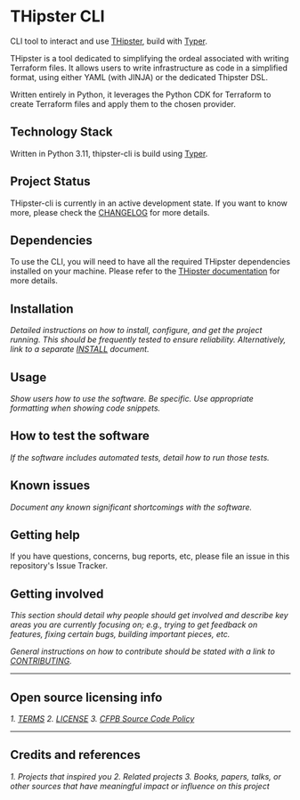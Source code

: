 # THipster CLI

CLI tool to interact and use [THipster](https://github.com/THipster/THipster), build with [Typer](https://typer.tiangolo.com/).

THipster is a tool dedicated to simplifying the ordeal associated with writing Terraform files.
It allows users to write infrastructure as code in a simplified format, using either YAML (with JINJA) or the dedicated Thipster DSL.

Written entirely in Python, it leverages the Python CDK for Terraform to create Terraform files and apply them to the chosen provider.


## Technology Stack
Written in Python 3.11, thipster-cli is build using [Typer](https://typer.tiangolo.com/).

## Project Status
THipster-cli is currently in an active development state. If you want to know more, please check the [CHANGELOG](CHANGELOG.md) for more details.

## Dependencies

To use the CLI, you will need to have all the required THipster dependencies installed on your machine. Please refer to the [THipster documentation](https://github.com/THipster/THipster#dependencies) for more details.

## Installation

*Detailed instructions on how to install, configure, and get the project running.
This should be frequently tested to ensure reliability. Alternatively, link to
a separate [INSTALL](INSTALL.md) document.*

## Usage

*Show users how to use the software.
Be specific.
Use appropriate formatting when showing code snippets.*

## How to test the software

*If the software includes automated tests, detail how to run those tests.*

## Known issues

*Document any known significant shortcomings with the software.*

## Getting help

If you have questions, concerns, bug reports, etc, please file an issue in this repository's Issue Tracker.

## Getting involved

*This section should detail why people should get involved and describe key areas you are
currently focusing on; e.g., trying to get feedback on features, fixing certain bugs, building
important pieces, etc.*

*General instructions on _how_ to contribute should be stated with a link to [CONTRIBUTING](CONTRIBUTING.md).*


----

## Open source licensing info
*1. [TERMS](TERMS.md)
2. [LICENSE](LICENSE)
3. [CFPB Source Code Policy](https://github.com/cfpb/source-code-policy/)*


----

## Credits and references

*1. Projects that inspired you
2. Related projects
3. Books, papers, talks, or other sources that have meaningful impact or influence on this project*
